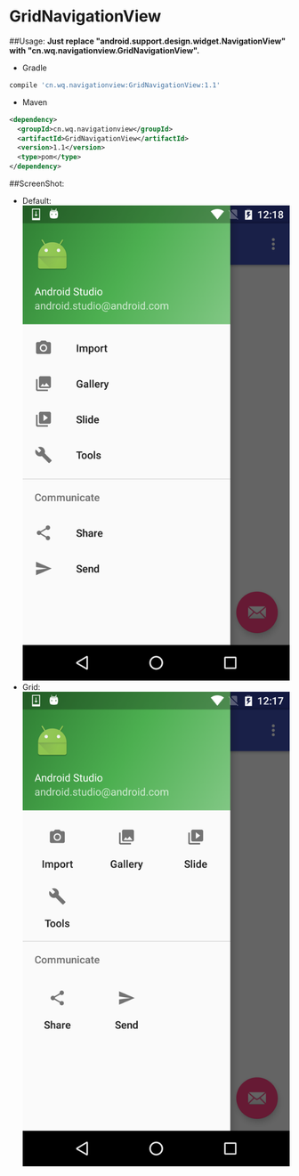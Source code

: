 # GridNavigationView

##Usage:
**Just replace "android.support.design.widget.NavigationView" with "cn.wq.navigationview.GridNavigationView".**

- Gradle
```groovy
compile 'cn.wq.navigationview:GridNavigationView:1.1'
```

- Maven
```xml
<dependency>
  <groupId>cn.wq.navigationview</groupId>
  <artifactId>GridNavigationView</artifactId>
  <version>1.1</version>
  <type>pom</type>
</dependency>
```

##ScreenShot:
- Default:  
![Default](https://raw.githubusercontent.com/wangqi060934/GridNavigationView/master/images/default.png)
- Grid:  
![Grid](https://raw.githubusercontent.com/wangqi060934/GridNavigationView/master/images/grid.png)

